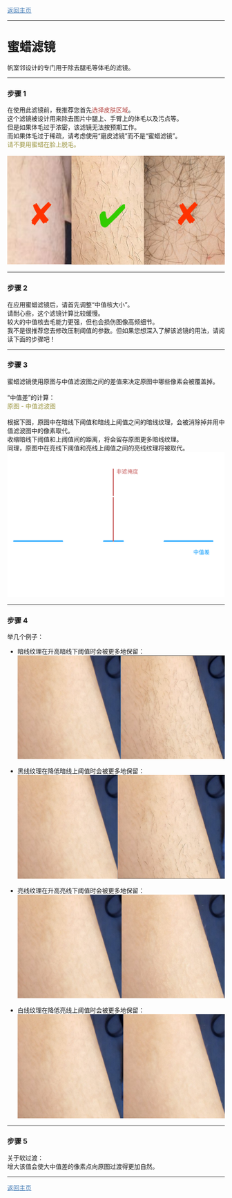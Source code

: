 <a href="./GUI/Help/main_cn_s.md"><font color=#437BB5><u>返回主页</u></font></a>

---
# 蜜蜡滤镜
帆室邻设计的专门用于除去腿毛等体毛的滤镜。

---
### 步骤 1
在使用此滤镜前，我推荐您首先<font color=#B54643>选择皮肤区域</font>。  
这个滤镜被设计用来除去图片中腿上、手臂上的体毛以及污点等。  
但是如果体毛过于浓密，该滤镜无法按预期工作。  
而如果体毛过于稀疏，请考虑使用“磨皮滤镜”而不是“蜜蜡滤镜”。  
<font color=#9C9642>请不要用蜜蜡在脸上脱毛。</font>  
<br />
![Image](leghaircompare.png)

---
### 步骤 2
在应用蜜蜡滤镜后，请首先调整“中值核大小”。  
请耐心些，这个滤镜计算比较缓慢。  
较大的中值核去毛能力更强，但也会损伤图像高频细节。  
我不是很推荐您去修改压制阈值的参数。但如果您想深入了解该滤镜的用法，请阅读下面的步骤吧！

---
### 步骤 3
蜜蜡滤镜使用原图与中值滤波图之间的差值来决定原图中哪些像素会被覆盖掉。  
<br />
“中值差”的计算：  
<font color=#9C9642>原图 - 中值滤波图</font>  
<br />
根据下图，原图中在暗线下阈值和暗线上阈值之间的暗线纹理，会被消除掉并用中值滤波图中的像素取代。  
收缩暗线下阈值和上阈值间的距离，将会留存原图更多暗线纹理。  
同理，原图中在亮线下阈值和亮线上阈值之间的亮线纹理将被取代。  
![Image](beeswax_median_diff_cn_s.png)

---
### 步骤 4
举几个例子：<br />
* 暗线纹理在升高暗线下阈值时会被更多地保留：  
![Image](beeswax_thres1.png)<br />

* 黑线纹理在降低暗线上阈值时会被更多地保留：  
![Image](beeswax_thres2.png)<br />

* 亮线纹理在升高亮线下阈值时会被更多地保留：  
![Image](beeswax_thres3.png)<br />

* 白线纹理在降低亮线上阈值时会被更多地保留：  
![Image](beeswax_thres4.png)<br />

---
### 步骤 5
关于软过渡：  
增大该值会使大中值差的像素点向原图过渡得更加自然。

---
<a href="./GUI/Help/main_cn_s.md"><font color=#437BB5><u>返回主页</u></font></a>
